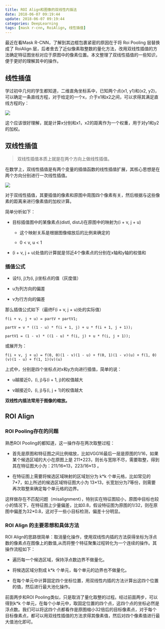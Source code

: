 ```yaml
---
title: ROI Align和图像的双线性内插法
date: 2018-06-07 09:19:44
update: 2018-06-07 09:19:44
categories: DeepLearning
tags: [mask r-cnn, RoiAlign, 线性插值]
---
```


最近在看Mask R-CNN，了解到其边框包裹紧密的原因在于将 Roi Pooling 层替换成了 RoiAlign 层，后者舍去了近似像素取整数的量化方法，改用双线性插值的方法确定特征图坐标对应于原图中的像素位置。本文整理了双线性插值的一些知识，便于更好的理解其中的操作。

<!--more-->

## 线性插值

学过初中几何的学生都知道，二维直角坐标系中，已知两个点(x1, y1)和(x2, y2)，可以确定一条直线方程，对于给定的一个x，介于x1和x2之间，可以求得其满足直线方程的y：

![](/images/posts/dl/linear-interpolation.png)

这个应该很好理解，就是计算x分别和x1，x2的距离作为一个权重，用于对y1和y2的加权。

## 双线性插值

> 双线性插值本质上就是在两个方向上做线性插值。

在数学上，双线性插值是有两个变量的插值函数的线性插值扩展，其核心思想是在两个方向分别进行一次线性插值。

![](/images/posts/dl/bilinear-interpolation.jpg)

对于双线性插值，其要插值的像素和原图中周围四个像素有关，然后根据与这些像素的距离来进行像素值的加权计算。

简单分析如下：

* 目标插值图中的某像素点(distI, distJ)在原图中的映射为(i + v, j + u)

    * 这个映射关系是根据图像缩放后的比例来确定的

    * 0 < v, u < 1 

* (i + v, j + u)处值的计算就是邻近4个像素点的分别在x轴和y轴的权值和

### 插值公式

* 设f(i, j)为(i, j)坐标点的值（灰度值）

* u为列方向的偏差

* v为行方向的偏差

那么插值公式如下（最终F(i + v, j + u)处的实际值）

```
f(i + v, j + u) = partV + partV1;

partV = v * ((1 - u) * f(i + 1, j) + u * f(i + 1, j + 1));

partV1 = (1 - v) * ((1 - u) * f(i, j) + u * f(i, j + 1));

```

或展开为：

```
f(i + v, j + u) = f(0, 0)(1 - v)(1 - u) + f(0, 1)(1 - v)(u) + f(1, 0)(v)(1 - u) + f(1, 1)(v)(u)
```
上式中，分别是四个坐标点对x和y方向进行插值，简单的说：

* u越接近0，(i, j)与(i + 1, j)的权值越大

* v越接近0，(i, j)与(i, j + 1)的权值越大

**双线性内插法常用于图像的缩放。**

## ROI Align

### ROI Pooling存在的问题

熟悉ROI Pooling的都知道，这一操作存在两次取整过程：

* 首先是原图和特征图之间比例缩放，比如VGG16最后一层是原图的1/16，如果某个候选区域的大小在原图上是 211*223，则长与宽除不尽，需要取整，得到其在特征图大小为：211/16≈13，223/16≈13 。

* 在特征图上需要将候选区域映射的区域划分为 k\*k 个单元格，比如常见的 7\*7，如上所述的候选区域特征图大小为 13\*13，长宽划分为7等份，则需要再次取整来确定每个单元格的边界。

这样做存在不匹配问题（misalignment），特别实在特征图较小，原图中目标也较小的情况下，在特征图上少量偏差，比如0.8，假设特征图为原图的1/32，则在原图中偏差为32*0.8，这对于一些小目标检测，偏差十分明显。

### ROI Align 的主要思想和具体方法

ROI Align的思路很简单：取消量化操作，使用双线性内插的方法获得坐标为浮点数的像素点在图像上的数值,从而将整个特征聚集过程转化为一个连续的操作。其操作流程如下：

* 遍历每一个候选区域，保持浮点数边界不做量化。

* 将候选区域分割成 k\*k 个单元，每个单元的边界也不做量化。

* 在每个单元中计算固定四个坐标位置，用双线性内插的方法计算出这四个位置的值，然后进行最大池化操作。

前面两步和ROI Pooling类似，只是取消了量化取整的过程。经过前面两步，可以得到k\*k 个单元，在每个小单元中，取固定位置的四个点，这四个点的坐标必然是浮点数。我们可以将这四个点都看作是原图缩小32倍后的目标像素点，对于每个目标像素点，都可以用双线性插值的方法求得其像素值，然后对四个像素值进行最大值池化即可。

